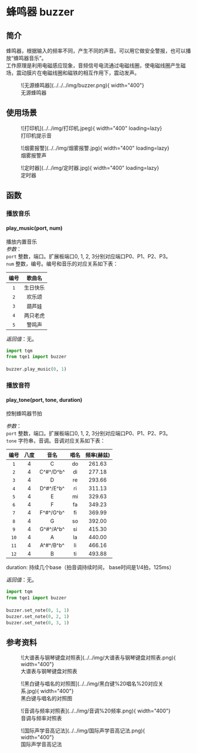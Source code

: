 # 蜂鸣器 buzzer

## 简介

蜂鸣器，根据输入的频率不同，产生不同的声音。可以用它做安全警报，也可以播放“蜂鸣器音乐”。<br>
工作原理是利用电磁感应现象，音频信号电流通过电磁线圈，使电磁线圈产生磁场，震动膜片在电磁线圈和磁铁的相互作用下，震动发声。

<figure markdown>
  ![无源蜂鸣器](../../../img/buzzer.png){ width="400"}
  <figcaption>无源蜂鸣器</figcaption>
</figure>

## 使用场景

<figure markdown>
  ![打印机](../../img/打印机.jpeg){ width="400" loading=lazy}
  <figcaption>打印机提示音</figcaption>
</figure>
<figure markdown>
  ![烟雾报警](../../img/烟雾报警.jpg){ width="400" loading=lazy}
  <figcaption>烟雾报警声</figcaption>
</figure>
<figure markdown>
  ![定时器](../../img/定时器.jpg){ width="400" loading=lazy}
  <figcaption>定时器</figcaption>
</figure>

## 函数

### 播放音乐

#### play_music(port, num)

播放内置音乐<br>
*参数*：<br>
`port` 整数，端口。扩展板端口0, 1, 2, 3分别对应端口P0、P1、P2、P3。<br>
`num` 整数，编号。编号和音乐的对应关系如下表：

| 编号  | 歌曲名  |
|:---:|:----:|
| `1` | 生日快乐 |
| `2` | 欢乐颂  |
| `3` | 葫芦娃  |
| `4` | 两只老虎 |
| `5` | 警鸣声  |

*返回值*：无。

```py
import tqm
from tqe1 import buzzer

buzzer.play_music(0, 1)
```

### 播放音符

#### play_tone(port, tone, duration)

控制蜂鸣器节拍

*参数*：  
`port` 整数，端口。扩展板端口0, 1, 2, 3分别对应端口P0、P1、P2、P3。  
`tone` 字符串，音调。音调对应关系如下表：

|  编号  |  八度  |  音名  |  唱名  |  频率(赫兹)  |
|:---:|:---:|:---:|:---:|:---:|
|  `1`   |  4  |  C          |  do  |  261.63  |
|  `2`   |  4  |  C^#^/D^b^  |  di  |  277.18  |
|  `3`   |  4  |  D          |  re  |  293.66  |
|  `4`   |  4  |  D^#^/E^b^  |  ri  |  311.13  |
|  `5`   |  4  |  E          |  mi  |  329.63  |
|  `6`   |  4  |  F          |  fa  |  349.23  |
|  `7`   |  4  |  F^#^/G^b^  |  fi  |  369.99  |
|  `8`   |  4  |  G          |  so  |  392.00  |
|  `9`   |  4  |  G^#^/A^b^  |  si  |  415.30  |
|  `10`  |  4  |  A          |  la  |  440.00  |
|  `11`  |  4  |  A^#^/B^b^  |  li  |  466.16  |
|  `12`  |  4  |  B          |  ti  |  493.88  |

duration: 持续几个base（拍音调持续时间， base时间是1/4拍，125ms）

*返回值*：无。

```py
import tqm
from tqe1 import buzzer

buzzer.set_note(0, 1, 1)
buzzer.set_note(0, 2, 1)
buzzer.set_note(0, 3, 1)
```

## 参考资料
<figure markdown>
  ![大谱表与钢琴键盘对照表](../../img/大谱表与钢琴键盘对照表.png){ width="400"}
  <figcaption>大谱表与钢琴键盘对照表</figcaption>
</figure>
<figure markdown>
  ![黑白键与唱名的对照图](../../img/黑白键%20唱名%20对应关系.jpg){ width="400"}
  <figcaption>黑白键与唱名的对照图</figcaption>
</figure>
<figure markdown>
  ![音调与频率对照表](../../img/音调%20频率.png){ width="400"}
  <figcaption>音调与频率对照表</figcaption>
</figure>
<figure markdown>
  ![国际声学音高记法](../../img/国际声学音高记法.png){ width="400"}
  <figcaption>国际声学音高记法</figcaption>
</figure>